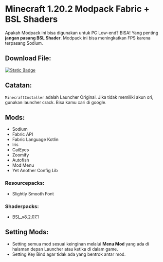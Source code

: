 # Minecraft 1.20.2 Modpack Fabric + BSL Shaders

Apakah Modpack ini bisa digunakan untuk PC Low-end? BISA! Yang penting **jangan pasang BSL Shader**. Modpack ini bisa meningkatkan FPS karena terpasang Sodium.

## Download File:
[![Static Badge](https://img.shields.io/badge/Download-Here-00B300)](https://github.com/iyansanjaya/mc-1.20.2/releases/download/170424/mc-1.20.2.zip)

## Catatan:
`MinecraftInstaller` adalah Launcher Original. Jika tidak memiliki akun ori, gunakan launcher crack. Bisa kamu cari di google.

## Mods:
- Sodium
- Fabric API
- Fabric Language Kotlin
- Iris
- CatEyes
- Zoomify
- Autofish
- Mod Menu
- Yet Another Config Lib

### Resourcepacks:
- Slightly Smooth Font

### Shaderpacks:
- BSL_v8.2.07.1

## Setting Mods:
- Setting semua mod sesuai keinginan melalui **Menu Mod** yang ada di halaman depan Launcher atau ketika di dalam game.
- Setting Key Bind agar tidak ada yang bentrok antar mod.
